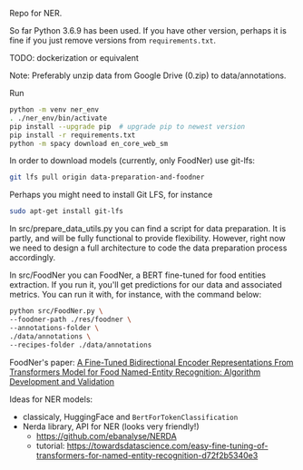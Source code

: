 Repo for NER.

So far Python 3.6.9 has been used. If you have other version, perhaps it is
fine if you just remove versions from `requirements.txt`.

TODO: dockerization or equivalent

Note: Preferably unzip data from Google Drive (0.zip) to data/annotations.

Run
```bash
python -m venv ner_env
. ./ner_env/bin/activate
pip install --upgrade pip  # upgrade pip to newest version
pip install -r requirements.txt
python -m spacy download en_core_web_sm
```

In order to download models (currently, only FoodNer) use git-lfs:
```bash
git lfs pull origin data-preparation-and-foodner
```
Perhaps you might need to install Git LFS, for instance
```bash
sudo apt-get install git-lfs
```

In src/prepare_data_utils.py you can find a script for data preparation. It 
is partly, and will be fully functional to provide flexibility. However, right
now we need to design a full architecture to code the data preparation process
accordingly.

In src/FoodNer you can FoodNer, a BERT fine-tuned for food entities extraction.
If you run it, you'll get predictions for our data and associated metrics.
You can run it with, for instance, with the command below:
```bash
python src/FoodNer.py \
--foodner-path ./res/foodner \
--annotations-folder \
./data/annotations \
--recipes-folder ./data/annotations
```

FoodNer's paper: [A Fine-Tuned Bidirectional Encoder Representations From Transformers
Model for Food Named-Entity Recognition: Algorithm Development and
Validation](https://www.researchgate.net/publication/353789336_A_Fine-Tuned_Bidirectional_Encoder_Representations_From_Transformers_Model_for_Food_Named-Entity_Recognition_Algorithm_Development_and_Validation)


Ideas for NER models:
* classicaly, HuggingFace and `BertForTokenClassification`
* Nerda library, API for NER (looks very friendly!)
  * https://github.com/ebanalyse/NERDA
  * tutorial: https://towardsdatascience.com/easy-fine-tuning-of-transformers-for-named-entity-recognition-d72f2b5340e3
